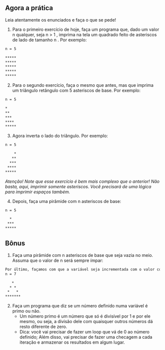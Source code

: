 ## Agora a prática
Leia atentamente os enunciados e faça o que se pede!

1. Para o primeiro exercício de hoje, faça um programa que, dado um valor n qualquer, seja n > 1 , imprima na tela um quadrado feito de asteriscos de lado de tamanho n . Por exemplo:

```txt
n = 5

*****
*****
*****
*****
*****
```

2. Para o segundo exercício, faça o mesmo que antes, mas que imprima um triângulo retângulo com 5 asteriscos de base. Por exemplo:

```txt
n = 5

*
**
***
****
*****
```

3. Agora inverta o lado do triângulo. Por exemplo:

```txt
n = 5

    *
   **
  ***
 ****
*****
```

_Atenção! Note que esse exercício é bem mais complexo que o anterior! Não basta, aqui, imprimir somente asteriscos. Você precisará de uma lógica para imprimir espaços também._

4. Depois, faça uma pirâmide com n asteriscos de base:

```txt
n = 5

  *
 ***
*****
```

## Bônus

1. Faça uma pirâmide com n asteriscos de base que seja vazia no meio. Assuma que o valor de n será sempre ímpar:

```txt
Por último, façamos com que a variável seja incrementada com o valor correspondente a cada loop;
n = 7

   *
  * *
 *   *
*******
```

2. Faça um programa que diz se um número definido numa variável é primo ou não.
    - Um número primo é um número que só é divisível por 1 e por ele mesmo, ou seja, a divisão dele com quaisquer outros números dá resto diferente de zero.
    - Dica: você vai precisar de fazer um loop que vá de 0 ao número definido; Além disso, vai precisar de fazer uma checagem a cada iteração e armazenar os resultados em algum lugar.